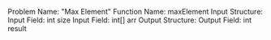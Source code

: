 Problem Name: "Max Element"
Function Name: maxElement
Input Structure:
Input Field: int size
Input Field: int[] arr
Output Structure:
Output Field: int result
